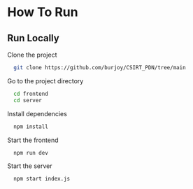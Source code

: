 
# How To Run



## Run Locally

Clone the project

```bash
  git clone https://github.com/burjoy/CSIRT_PDN/tree/main
```

Go to the project directory

```bash
  cd frontend
  cd server
```

Install dependencies

```bash
  npm install
```

Start the frontend

```bash
  npm run dev
```

Start the server
```bash
  npm start index.js
```

